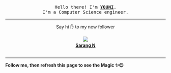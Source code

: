 <p align='center'>
    <samp>Hello there! I'm <b><a href='https://github.com/abdelyouni'>YOUNI</a></b>.<br>
        I'm a Computer Science engineer.
    </samp>
</p>
<hr>
<p align='center'>
    <span>Say hi ✋ to my new follower </span></br></br>
    <img src='https://itspot.ma/github/sarangnx_avatar.png'><b></br>
    <a href='https://github.com/sarangnx'>Sarang N</a></b></br></br>
</p>
<hr>
<b>Follow me, then refresh this page to see the Magic ✨😉</b>